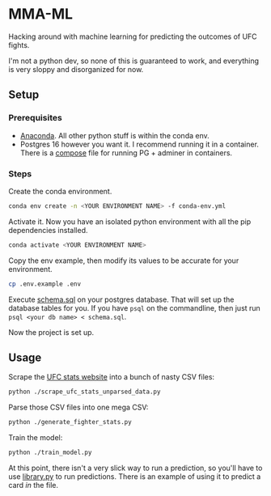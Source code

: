 # MMA-ML
Hacking around with machine learning for predicting the outcomes of UFC fights.

I'm not a python dev, so none of this is guaranteed to work, and everything is very sloppy and disorganized for now.

## Setup

### Prerequisites

- [Anaconda](https://docs.conda.io/projects/conda/en/latest/user-guide/getting-started.html). All other python stuff is within the conda env.
- Postgres 16 however you want it. I recommend running it in a container. There is a [compose](./compose.yml) file for running PG + adminer in containers.

### Steps

Create the conda environment.
```sh
conda env create -n <YOUR ENVIRONMENT NAME> -f conda-env.yml
```

Activate it. Now you have an isolated python environment with all the pip dependencies installed.
```sh
conda activate <YOUR ENVIRONMENT NAME>
```

Copy the env example, then modify its values to be accurate for your environment.
```sh
cp .env.example .env
```

Execute [schema.sql](./schema.sql) on your postgres database. That will set up the database tables for you. If you have `psql` on the commandline, then just run `psql <your db name> < schema.sql`.

Now the project is set up.

## Usage

Scrape the [UFC stats website](https://ufcstats.com) into a bunch of nasty CSV files:
```sh
python ./scrape_ufc_stats_unparsed_data.py
```

Parse those CSV files into one mega CSV:
```sh
python ./generate_fighter_stats.py
```

Train the model:
```sh
python ./train_model.py
```

At this point, there isn't a very slick way to run a prediction, so you'll have to use [library.py](./library.py) to run predictions.
There is an example of using it to predict a card _in_ the file.
